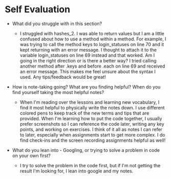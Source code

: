 # Self Evaluation

- What did you struggle with in this section?

    - I struggled with hashes_2. I was able to return values but I am a little confused about how to use a method within a method. For example, I was trying to call the method keys to login_statuses on line 70 and it kept returning with an error message. I thought to attach it to the variable login_statuses on line 69 instead and that worked. Am I going in the right direction or is there a better way? I tried calling another method after .keys and before .each on line 69 and received an error message. This makes me feel unsure about the syntax I used. Any tips/feedback would be great! 

- How is note-taking going? What are you finding helpful? When do you find yourself taking the most helpful notes?
   
   - When I'm reading over the lessons and learning new vocabulary, I find it most helpful to physically write the notes down. I use different colored pens to keep track of the new terms and tips that are provided. When I'm learning how to put the code together, I usually prefer screenshots so I can reference the code later, writing any key points, and working on exercises. I think of it all as notes I can refer to later, especially when assignments start to get more complex. I do find check-ins and the screen recording assignments helpful as well!

- What do you lean into - Googling, or trying to solve a problem in code on your own first?
   
   - I try to solve the problem in the code first, but if I'm not getting the result I'm looking for, I lean into google and my notes. 
